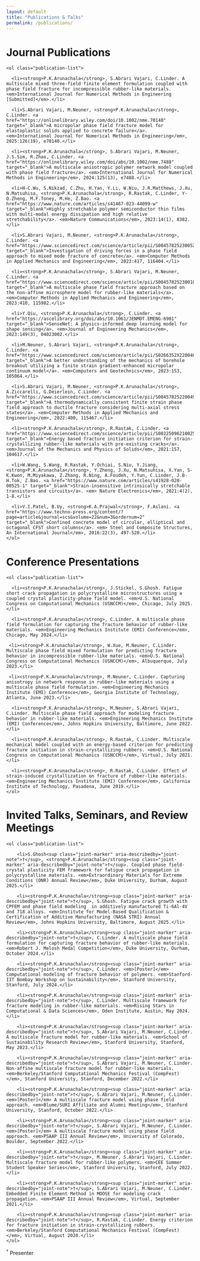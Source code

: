 ```yaml
---
layout: default
title: "Publications & Talks"
permalink: /publications/
---
```

<h1> Journal Publications </h1> 

<div class="publications">

    <ol class="publication-list">

      <li><strong>P.K.Arunachala</strong>, S.Abrari Vajari, C.Linder. A multiscale mixed three-field finite element formulation coupled with phase field fracture for incompressible rubber-like materials. <em>International Journal for Numerical Methods in Engineering [Submitted]</em>.</li>

      <li>S.Abrari Vajari, M.Neuner, <strong>P.K.Arunachala</strong>, C.Linder. <a href="https://onlinelibrary.wiley.com/doi/10.1002/nme.70140" target="_blank">A micropolar phase field fracture model for elastoplastic solids applied to concrete failure</a>. <em>International Journal for Numerical Methods in Engineering</em>, 2025:126(19), e70140.</li>

      <li><strong>P.K.Arunachala</strong>, S.Abrari Vajari, M.Neuner, J.S.Sim, R.Zhao, C.Linder. <a href="https://onlinelibrary.wiley.com/doi/abs/10.1002/nme.7488" target="_blank">A multiscale anisotropic polymer network model coupled with phase field fracture</a>. <em>International Journal for Numerical Methods in Engineering</em>, 2024:125(13), e7488.</li>

      <li>H-C.Wu, S.Nikzad, C.Zhu, H.Yan, Y.Li, W.Niu, J.R.Matthews, J.Xu, N.Matsuhisa, <strong>P.K.Arunachala</strong>, R.Rastak, C.Linder, Y-Q.Zheng, M.F.Toney, M.He, Z.Bao. <a href="https://www.nature.com/articles/s41467-023-44099-w" target="_blank">Highly stretchable polymer semiconductor thin films with multi-modal energy dissipation and high relative stretchability</a>. <em>Nature Communications</em>, 2023:14(1), 8382.</li>

      <li>S.Abrari Vajari, M.Neuner, <strong>P.K.Arunachala</strong>, C.Linder. <a href="https://www.sciencedirect.com/science/article/pii/S0045782523005285" target="_blank">Investigation of driving forces in a phase field approach to mixed mode fracture of concrete</a>. <em>Computer Methods in Applied Mechanics and Engineering</em>, 2023:417, 116404.</li>

      <li><strong>P.K.Arunachala</strong>, S.Abrari Vajari, M.Neuner, C.Linder. <a href="https://www.sciencedirect.com/science/article/pii/S0045782523001056" target="_blank">A multiscale phase field fracture approach based on the non-affine microsphere model for rubber-like materials</a>. <em>Computer Methods in Applied Mechanics and Engineering</em>, 2023:410, 115982.</li>

      <li>Y.Qiu, <strong>P.K.Arunachala</strong>, C.Linder. <a href="https://ascelibrary.org/doi/abs/10.1061/JENMDT.EMENG-6901" target="_blank">SenseNet: A physics-informed deep learning model for shape sensing</a>. <em>Journal of Engineering Mechanics</em>, 2023:149(3), 04023002.</li>

      <li>M.Neuner, S.Abrari Vajari, <strong>P.K.Arunachala</strong>, C.Linder. <a href="https://www.sciencedirect.com/science/article/pii/S0266352X22004013" target="_blank">A better understanding of the mechanics of borehole breakout utilizing a finite strain gradient-enhanced micropolar continuum model</a>. <em>Computers and Geotechnics</em>, 2023:153, 105064.</li>

      <li>S.Abrari Vajari, M.Neuner, <strong>P.K.Arunachala</strong>, A.Ziccarelli, G.Deierlein, C.Linder. <a href="https://www.sciencedirect.com/science/article/pii/S0045782522004972" target="_blank">A thermodynamically consistent finite strain phase field approach to ductile fracture considering multi-axial stress states</a>. <em>Computer Methods in Applied Mechanics and Engineering</em>, 2022:400, 115467.</li>

      <li><strong>P.K.Arunachala</strong>, R.Rastak, C.Linder. <a href="https://www.sciencedirect.com/science/article/pii/S0022509621002593" target="_blank">Energy based fracture initiation criterion for strain-crystallizing rubber-like materials with pre-existing cracks</a>. <em>Journal of the Mechanics and Physics of Solids</em>, 2021:157, 104617.</li>

      <li>W.Wang, S.Wang, R.Rastak, Y.Ochiai, S.Niu, Y.Jiang, <strong>P.K.Arunachala</strong>, Y.Zheng, J.Xu, N.Matsuhisa, X.Yan, S-K.Kwon, M.Miyakawa, Z.Zhang, R.Ning, A.Foudeh, Y.Yun, C.Linder, J.B-H.Tok, Z.Bao. <a href="https://www.nature.com/articles/s41928-020-00525-1" target="_blank">Strain-insensitive intrinsically stretchable transistors and circuits</a>. <em> Nature Electronics</em>, 2021:4(2), 1-8.</li>

      <li>V.I.Patel, B.Uy, <strong>K.A.Prajwal</strong>, F.Aslani. <a href="https://www.techno-press.org/content/?page=article&journal=scs&volume=22&num=3&ordernum=2" target="_blank">Confined concrete model of circular, elliptical and octagonal CFST short columns</a>. <em> Steel and Composite Structures, An International Journal</em>, 2016:22(3), 497-520.</li>
    </ol>
</div>

<h1> Conference Presentations </h1> 

<div class="publications">

    <ol class="publication-list">

      <li><strong>P.K.Arunachala</strong>, J.Stickel, S.Ghosh. Fatigue short crack propagation in polycrystalline microstructures using a coupled crystal plasticity-phase field model. <em>U.S. National Congress on Computational Mechanics (USNCCM)</em>, Chicago, July 2025.</li>

      <li><strong>P.K.Arunachala</strong>, C.Linder. A multiscale phase field formulation for capturing the fracture behavior of rubber-like materials. <em>Engineering Mechanics Institute (EMI) Conference</em>, Chicago, May 2024.</li>

     <li><strong>P.K.Arunachala</strong>, W.Xue, M.Neuner, C.Linder. Multiscale phase field mixed formulation for predicting fracture behavior in incompressible rubber-like materials. <em>U.S. National Congress on Computational Mechanics (USNCCM)</em>, Albuquerque, July 2023.</li>

     <li><strong>P.K.Arunachala</strong>, M.Neuner, C.Linder. Capturing anisotropy in network response in rubber-like materials using a multiscale phase field formulation. <em>Engineering Mechanics Institute (EMI) Conference</em>, Georgia Institute of Technology, Atlanta, June 2023.</li>

      <li><strong>P.K.Arunachala</strong>, M.Neuner, S.Abrari Vajari, C.Linder. Multiscale phase field approach for modeling fracture behavior in rubber-like materials. <em>Engineering Mechanics Institute (EMI) Conference</em>, Johns Hopkins University, Baltimore, June 2022.</li>

      <li><strong>P.K.Arunachala</strong>, R.Rastak, C.Linder. Multiscale mechanical model coupled with an energy-based criterion for predicting fracture initiation in strain-crystallizing rubbers. <em>U.S. National Congress on Computational Mechanics (USNCCM)</em>, Virtual, July 2021.</li>

      <li><strong>P.K.Arunachala</strong>, R.Rastak, C.Linder. Effect of strain-induced crystallization on fracture of rubber-like materials. <em>Engineering Mechanics Institute (EMI) Conference</em>, California Institute of Technology, Pasadena, June 2019.</li>
    </ol>
</div>

<h1> Invited Talks, Seminars, and Review Meetings </h1> 

<div class="publications">

    <ol class="publication-list">
      
        <li>S.Ghosh<sup class="joint-marker" aria-describedby="joint-note">†</sup>, <strong>P.K.Arunachala</strong><sup class="joint-marker" aria-describedby="joint-note">†</sup>. Coupled phase field-crystal plasticity FEM framework for fatigue crack propagation in polycrystalline materials. <em>Extraordinary Materials for Extreme Conditions (ONR) Annual Review</em>, Duke University, Durham, August 2025.</li>

        <li><strong>P.K.Arunachala</strong><sup class="joint-marker" aria-describedby="joint-note">†</sup>, S.Ghosh. Fatigue crack growth with CPFEM and phase field modeling  in additively manufactured Ti-6Al-4V and 718 alloys. <em>Institute for Model-Based Qualification & Certification of Additive Manufacturing (NASA STRI) Annual Review</em>, Johns Hopkins University, Baltimore, August 2025.</li>

        <li><strong>P.K.Arunachala</strong><sup class="joint-marker" aria-describedby="joint-note">†</sup>, C.Linder. A multiscale phase field formulation for capturing fracture behavior of rubber-like materials. <em>Robert J. Melosh Medal Competition</em>, Duke University, Durham, October 2024.</li>

        <li><strong>P.K.Arunachala</strong><sup class="joint-marker" aria-describedby="joint-note">†</sup>, C.Linder. <em>[Poster]</em> Computational modeling of fracture behavior of polymers. <em>Stanford-IIT Bombay Workshop on Sustainability</em>, Stanford University, Stanford, July 2024.</li>

        <li><strong>P.K.Arunachala</strong><sup class="joint-marker" aria-describedby="joint-note">†</sup>, C.Linder. Multiscale framework for fracture modeling in rubber-like materials. <em>Rising Stars in Computational & Data Sciences</em>, Oden Institute, Austin, May 2024.</li>

        <li><strong>P.K.Arunachala</strong><sup class="joint-marker" aria-describedby="joint-note">†</sup>, S.Abrari Vajari, M.Neuner, C.Linder. A multiscale fracture model for rubber-like materials. <em>School of Sustainability Research Review</em>, Stanford University, Stanford, May 2023.</li>

        <li><strong>P.K.Arunachala</strong><sup class="joint-marker" aria-describedby="joint-note">†</sup>, S.Abrari Vajari, M.Neuner, C.Linder. Non-affine multiscale fracture model for rubber-like materials. <em>Berkeley/Stanford Computational Mechanics Festival (CompFest)</em>, Stanford University, Stanford, December 2022.</li>

        <li><strong>P.K.Arunachala</strong><sup class="joint-marker" aria-describedby="joint-note">†</sup>, S.Abrari Vajari, M.Neuner, C.Linder. <em>[Poster]</em> A multiscale fracture model using phase field approach. <em>Blume/SURI Affiliate and Alumni Meeting</em>, Stanford University, Stanford, October 2022.</li>

        <li><strong>P.K.Arunachala</strong><sup class="joint-marker" aria-describedby="joint-note">†</sup>, S.Abrari Vajari, M.Neuner, C.Linder. <em>[Poster]</em> A multiscale fracture model using phase field approach. <em>PSAAP III Annual Review</em>, University of Colorado, Boulder, September 2022.</li>

        <li><strong>P.K.Arunachala</strong><sup class="joint-marker" aria-describedby="joint-note">†</sup>, M.Neuner, S.Abrari Vajari, C.Linder. Multiscale fracture model for rubber-like polymers. <em>CEE Summer Student Speaker Series</em>, Stanford University, Stanford, July 2022.</li>

        <li><strong>P.K.Arunachala</strong><sup class="joint-marker" aria-describedby="joint-note">†</sup>, S.Abrari Vajari, M.Neuner, C.Linder. Embedded Finite Element Method in MOOSE for modeling crack propagation. <em>PSAAP III Annual Review</em>, Virtual, September 2021.</li>

        <li><strong>P.K.Arunachala</strong><sup class="joint-marker" aria-describedby="joint-note">†</sup>, R.Rastak, C.Linder. Energy criterion for fracture initiation in strain-crystallizing rubbers. <em>Berkeley/Stanford Computational Mechanics Festival (CompFest)</em>, Virtual, August 2020.</li>
    </ol>

  <p class="pub-footnote" id="joint-note"><sup>†</sup> Presenter</p>
</div>
